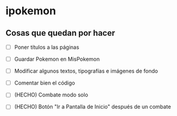 # ipokemon

## Cosas que quedan por hacer
- [ ] Poner títulos a las páginas
- [ ] Guardar Pokemon en MisPokemon
- [ ] Modificar algunos textos, tipografías e imágenes de fondo
- [ ] Comentar bien el código
- [ ] (HECHO) Combate modo solo 
- [ ] (HECHO) Botón "Ir a Pantalla de Inicio" después de un combate

    
